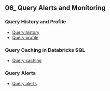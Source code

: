 ## 06_ Query Alerts and Monitoring

### Query History and Profile
- [Query history](https://learn.microsoft.com/en-us/azure/databricks/sql/user/queries/query-history)
- [Query profile](https://learn.microsoft.com/en-us/azure/databricks/sql/user/queries/query-profile)

### Query Caching in Databricks SQL
- [Query caching](https://learn.microsoft.com/en-us/azure/databricks/sql/user/queries/query-caching)

### Query Alerts
- [Query alerts](https://learn.microsoft.com/en-us/azure/databricks/sql/user/alerts/)
